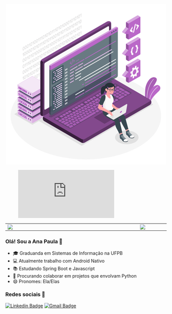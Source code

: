 <p align="center">
  <img src="https://github.com/anaplb3/anaplb3/blob/master/Coding.gif" alt="Imagem de mulher sobre um notebook programando" />
</p>

<figure><embed src="https://wakatime.com/share/@darlAna/4b5ee922-affb-4175-bda3-54814d894232.svg"></embed></figure>

<center>
  <table>
    <tr>
        <td><img width="400px" align="left" src="https://github-readme-stats.vercel.app/api/top-langs/?username=anaplb3&hide=html&layout=compact&theme=default" /></td>
        <td><img width="495px" align="left" src="https://github-readme-stats.vercel.app/api?username=anaplb3&theme=default&show_icons=true" /></td>
    </tr>   
  </table>
</center>

### Olá! Sou a Ana Paula 👋

- 🎓 Graduanda em Sistemas de Informação na UFPB
- 💻 Atualmente trabalho com Android Nativo
- 📚 Estudando Spring Boot e Javascript
- 🐍 Procurando colaborar em projetos que envolvam Python
- 😄 Pronomes: Ela/Elas

### Redes sociais 📱
[![Linkedin Badge](https://img.shields.io/badge/-AnaPaulaLima-blue?style=flat-square&logo=Linkedin&logoColor=white&link=https://www.linkedin.com/in/ana-paula-lima-borges/)](https://www.linkedin.com/in/ana-paula-lima-borges/)
[![Gmail Badge](https://img.shields.io/badge/-ana.paula@dcx.ufpb.br-c14438?style=flat-square&logo=Gmail&logoColor=white&link=mailto:ana.paula@dcx.ufpb.br)](ana.paula@dcx.ufpb.br)
